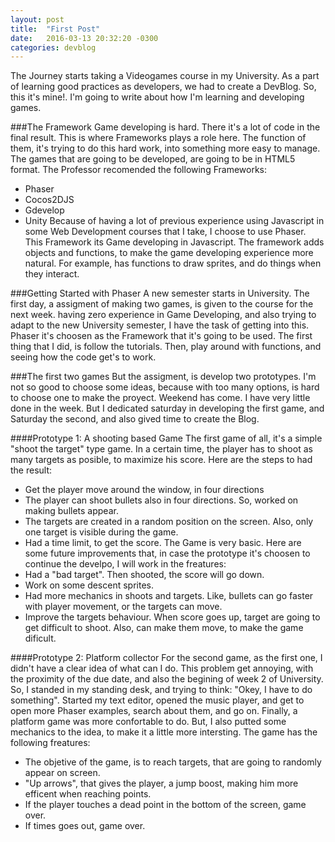 ```yaml
---
layout: post
title:  "First Post"
date:   2016-03-13 20:32:20 -0300
categories: devblog
---
```


The Journey starts taking a Videogames course in my University. As a part of learning good practices as developers, we had to create a DevBlog. So, this it's mine!. I'm going to write about how I'm learning and developing games.

###The Framework
Game developing is hard. There it's a lot of code in the final result. This is where Frameworks plays a role here. The function of them, it's trying to do this hard work, into something more easy to manage.
The games that are going to be developed, are going to be in HTML5 format. The Professor recomended the following Frameworks:
* Phaser
* Cocos2DJS
* Gdevelop
* Unity
Because of having a lot of previous experience using Javascript in some Web Development courses that I take, I choose to use Phaser.
This Framework its Game developing in Javascript. The framework adds objects and functions, to make the game developing experience more natural. For example, has functions to draw sprites, and do things when they interact.

###Getting Started with Phaser
A new semester starts in University. The first day, a assigment of making two games, is given to the course for the next week.
having zero experience in Game Developing, and also trying to adapt to the new University semester, I have the task of getting into this.
Phaser it's choosen as the Framework that it's going to be used.
The first thing that I did, is follow the tutorials. Then, play around with functions, and seeing how the code get's to work.

###The first two games
But the assigment, is develop two prototypes. I'm not so good to choose some ideas, because with too many options, is hard to choose one to make the proyect.
Weekend has come. I have very little done in the week. But I dedicated saturday in developing the first game, and Saturday the second, and also gived time to create the Blog.

####Prototype 1: A shooting based Game
The first game of all, it's a simple "shoot the target" type game. In a certain time, the player has to shoot as many targets as posible, to maximize his score.
Here are the steps to had the result:
* Get the player move around the window, in four directions
* The player can shoot bullets also in four directions. So, worked on making bullets appear.
* The targets are created in a random position on the screen. Also, only one target is visible during the game.
* Had a time limit, to get the score.
The Game is very basic. Here are some future improvements that, in case the prototype it's choosen to continue the develpo, I will work in the freatures:
* Had a "bad target". Then shooted, the score will go down.
* Work on some descent sprites.
* Had more mechanics in shoots and targets. Like, bullets can go faster with player movement, or the targets can move.
* Improve the targets behaviour. When score goes up, target are going to get difficult to shoot. Also, can make them move, to make the game dificult.

####Prototype 2: Platform collector
For the second game, as the first one, I didn't have a clear idea of what can I do. This problem get annoying, with the proximity of the due date, and also the begining of week 2 of University. So, I standed in my standing desk, and trying to think: "Okey, I have to do something". Started my text editor, opened the music player, and get to open more Phaser examples, search about them, and go on. Finally, a platform game was more confortable to do. But, I also putted some
mechanics to the idea, to make it a little more intersting. The game has the following freatures:
* The objetive of the game, is to reach targets, that are going to randomly appear on screen.
* "Up arrows", that gives the player, a jump boost, making him more efficent when reaching points.
* If the player touches a dead point in the bottom of the screen, game over.
* If times goes out, game over.

